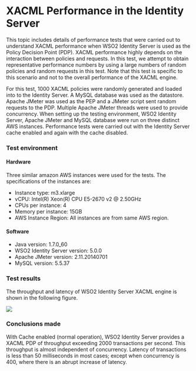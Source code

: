 # XACML Performance in the Identity Server

This topic includes details of performance tests that were carried out
to understand XACML performance when WSO2 Identity Server is used as the
Policy Decision Point (PDP). XACML performance highly depends on the
interaction between policies and requests. In this test, we attempt to
obtain representative performance numbers by using a large numbers of
random policies and random requests in this test. Note that this test is
specific to this scenario and not to the overall performance of the
XACML engine.

For this test, 1000 XACML policies were randomly generated and loaded
into to the Identity Server. A MySQL database was used as the datastore.
Apache JMeter was used as the PEP and a JMeter script sent random
requests to the PDP. Multiple Apache JMeter threads were used to provide
concurrency. When setting up the testing environment, WSO2 Identity
Server, Apache JMeter and MySQL database were run on three distinct AWS
instances. Performance tests were carried out with the Identity Server
cache enabled and again with the cache disabled.

### Test environment

#### Hardware

Three similar amazon AWS instances were used for the tests. The
specifications of the instances are:

-   Instance type: m3.xlarge
-   vCPU: Intel(R) Xeon(R) CPU E5-2670 v2 @ 2.50GHz
-   CPUs per instance: 4
-   Memory per instance: 15GB
-   AWS Instance Region: All instances are from same AWS region.

#### Software

-   Java version: 1.7.0\_60
-   WSO2 Identity Server version: 5.0.0
-   Apache JMeter version: 2.11.20140701
-   MySQL version: 5.5.37

### Test results

The throughput and latency of WSO2 Identity Server XACML engine is shown
in the following figure.

![](attachments/43976633/44172001.png)

### Conclusions made

With Cache enabled (normal operation), WSO2 Identity Server provides a
XACML PDP of throughput exceeding 2000 transactions per second. This
throughput is almost independent of concurrency. Latency of transactions
is less than 50 milliseconds in most cases; except when concurrency is
400, where there is an abrupt increase of latency.
